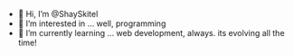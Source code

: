 - 👋 Hi, I’m @ShaySkitel
- 👀 I’m interested in ... well, programming
- 🌱 I’m currently learning ... web development, always. its evolving all the time!

<!---
ShaySkitel/ShaySkitel is a ✨ special ✨ repository because its `README.md` (this file) appears on your GitHub profile.
You can click the Preview link to take a look at your changes.
--->
